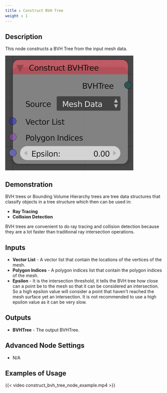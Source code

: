 ```yaml
---
title : Construct BVH Tree
weight : 1
---
```


## Description

This node constructs a BVH Tree from the input mesh data.

![image](construct_bvh_tree_node.png)

## Demonstration

BVH trees or Bounding Volume Hierarchy trees are tree data structures
that classify objects in a tree structure which then can be used in:

- **Ray Tracing**
- **Collision Detection**

BVH trees are convenient to do ray tracing and collision detection
because they are a lot faster than traditional ray intersection
operations.

## Inputs

- **Vector List** - A vector list that contain the locations of the
    vertices of the mesh.
- **Polygon Indices** - A polygon indices list that contain the
    polygon indices of the mesh.
- **Epsilon** - It is the intersection threshold, it tells the BVH
    tree how close can a point be to the mesh so that it can be
    considered an intersection. So a high epsilon value will consider a
    point that haven't reached the mesh surface yet an intersection. It
    is not recommended to use a high epsilon value as it can be very
    slow.

## Outputs

- **BVHTree** - The output BVHTree.

## Advanced Node Settings

- N/A

## Examples of Usage

{{< video construct_bvh_tree_node_example.mp4 >}}
